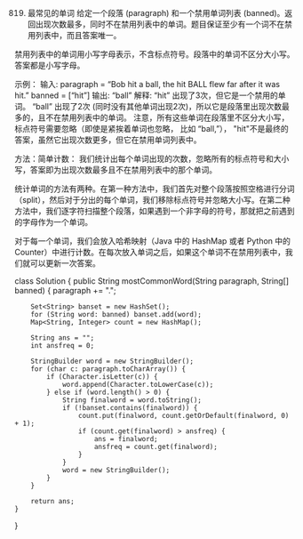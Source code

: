 819. 最常见的单词
给定一个段落 (paragraph) 和一个禁用单词列表 (banned)。返回出现次数最多，同时不在禁用列表中的单词。题目保证至少有一个词不在禁用列表中，而且答案唯一。

禁用列表中的单词用小写字母表示，不含标点符号。段落中的单词不区分大小写。答案都是小写字母。

示例：
输入:
paragraph = “Bob hit a ball, the hit BALL flew far after it was hit.”
banned = [“hit”]
输出: “ball”
解释:
“hit” 出现了3次，但它是一个禁用的单词。
“ball” 出现了2次 (同时没有其他单词出现2次)，所以它是段落里出现次数最多的，且不在禁用列表中的单词。
注意，所有这些单词在段落里不区分大小写，标点符号需要忽略（即使是紧挨着单词也忽略， 比如 “ball,”），
"hit"不是最终的答案，虽然它出现次数更多，但它在禁用单词列表中。

方法：简单计数：
我们统计出每个单词出现的次数，忽略所有的标点符号和大小写，答案即为出现次数最多且不在禁用列表中的那个单词。

统计单词的方法有两种。在第一种方法中，我们首先对整个段落按照空格进行分词（split），然后对于分出的每个单词，我们移除标点符号并忽略大小写。在第二种方法中，我们逐字符扫描整个段落，如果遇到一个非字母的符号，那就把之前遇到的字母作为一个单词。

对于每一个单词，我们会放入哈希映射（Java 中的 HashMap 或者 Python 中的 Counter）中进行计数。在每次放入单词之后，如果这个单词不在禁用列表中，我们就可以更新一次答案。

class Solution {
    public String mostCommonWord(String paragraph, String[] banned) {
        paragraph += ".";

        Set<String> banset = new HashSet();
        for (String word: banned) banset.add(word);
        Map<String, Integer> count = new HashMap();

        String ans = "";
        int ansfreq = 0;

        StringBuilder word = new StringBuilder();
        for (char c: paragraph.toCharArray()) {
            if (Character.isLetter(c)) {
                word.append(Character.toLowerCase(c));
            } else if (word.length() > 0) {
                String finalword = word.toString();
                if (!banset.contains(finalword)) {
                    count.put(finalword, count.getOrDefault(finalword, 0) + 1);
                    if (count.get(finalword) > ansfreq) {
                        ans = finalword;
                        ansfreq = count.get(finalword);
                    }
                }
                word = new StringBuilder();
            }
        }

        return ans;
    }
}
